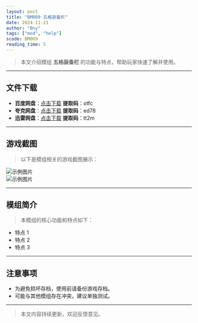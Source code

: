 ```yaml
---
layout: post
title: "BM009 五格装备栏"
date: 2024-11-21
author: "Bny"
tags: ["mod", "help"]
scode: BM009
reading_time: 5
---
```


> 本文介绍模组 **五格装备栏** 的功能与特点，帮助玩家快速了解并使用。

---





## 文件下载
- **百度网盘**：[点击下载](https://pan.baidu.com/s/1HhbSU7szDU7Vg_tN9vIbOg?pwd=otfc)  **提取码**：otfc  
- **夸克网盘**：[点击下载](https://pan.quark.cn/s/9d0c1ea7615e?pwd=ed78)  **提取码**：ed78  
- **迅雷网盘**：[点击下载](https://pan.xunlei.com/s/VOCCbZTp5YAO0PtoC5EGP4FPA1?pwd=tt2m)  **提取码**：tt2m  

---

## 游戏截图
> 以下是模组相关的游戏截图展示：

![示例图片](https://example.com/screenshot1.jpg)  
![示例图片](https://example.com/screenshot2.jpg)

---

## 模组简介
> 本模组的核心功能和特点如下：
- 特点 1
- 特点 2
- 特点 3

---

## 注意事项
- 为避免损坏存档，使用前请备份游戏存档。
- 可能与其他模组存在冲突，建议单独测试。

---

> 本文内容持续更新，欢迎反馈意见。
